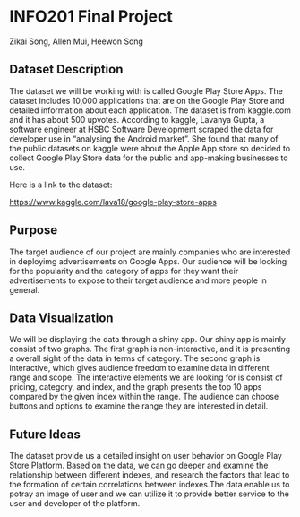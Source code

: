 # INFO201 Final Project
Zikai Song, Allen Mui, Heewon Song

## Dataset Description
The dataset we will be working with is called Google Play Store Apps. The dataset includes 10,000 applications that are on the Google Play Store and detailed information about each application. The dataset is from kaggle.com and it has about 500 upvotes. According to kaggle, Lavanya Gupta, a software engineer at HSBC Software Development scraped the data for developer use in “analysing the Android market”. She found that many of the public datasets on kaggle were about the Apple App store so decided to collect Google Play Store data for the public and app-making businesses to use.

Here is a link to the dataset:

https://www.kaggle.com/lava18/google-play-store-apps

## Purpose
The target audience of our project are mainly companies who are interested in deployimg advertisements on Google Apps. Our audience will be looking for the popularity and the category of apps for they want their advertisements to expose to their target audience and more people in general.

## Data Visualization
We will be displaying the data through a shiny app. Our shiny app is mainly consist of two graphs. The first graph is non-interactive, and it is presenting a overall sight of the data in terms of category. The second graph is interactive, which gives audience freedom to examine data in different range and scope. The interactive elements we are looking for is consist of pricing, category, and index, and the graph presents the top 10 apps compared by the given index within the range. The audience can choose buttons and options to examine the range they are interested in detail.

## Future Ideas
 The dataset provide us a detailed insight on user behavior on Google Play Store Platform. Based on the data, we can go deeper and examine the relationship between different indexes, and research the factors that lead to the formation of certain correlations between indexes.The data enable us to potray an image of user and we can utilize it to provide better service to the user and developer of the platform.
